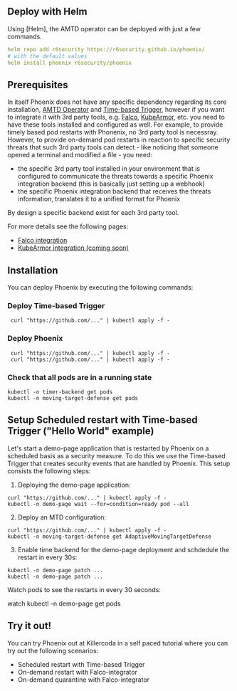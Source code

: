 ## Deploy with Helm

Using [Helm], the AMTD operator can be deployed with just a few commands.

```yaml
helm repo add r6security https://r6security.github.io/phoenix/
# with the default values
helm install phoenix r6security/phoenix
```

## Prerequisites

In itself Phoenix does not have any specific dependency regarding its core installation, [AMTD Operator](/docs/concepts/...) and [Time-based Trigger](/docs/concepts/...), however if you want to integrate it with 3rd party tools, e.g. [Falco](https://falco.org/), [KubeArmor](https://kubearmor.io/), etc. you need to have these tools installed and configured as well.
For example, to provide timely based pod restarts with Phonenix, no 3rd party tool is necessray. However, to provide on-demand pod restarts in reaction to specific security threats that such 3rd party tools can detect - like noticing that someone opened a terminal and modified a file - you need:
* the specific 3rd party tool installed in your environment that is configured to communicate the threats towards a specific Phoenix integration backend (this is basically just setting up a webhook)
* the specific Phoenix integration backend that receives the threats information, translates it to a unified format for Phoenix

By design a specific backend exist for each 3rd party tool.

For more details see the following pages:

* [Falco integration](/docs/concepts/integration/falco)
* [KubeArmor integration (coming soon)](/docs/concepts/integration/kubearmor)

## Installation

You can deploy Phoenix by executing the following commands:

### Deploy Time-based Trigger 
```
 curl "https://github.com/..." | kubectl apply -f -
```

### Deploy Phoenix
```
 curl "https://github.com/..." | kubectl apply -f -
 curl "https://github.com/..." | kubectl apply -f -
```

### Check that all pods are in a running state
```
kubectl -n timer-backend get pods
kubectl -n moving-target-defense get pods
```

## Setup Scheduled restart with Time-based Trigger ("Hello World" example)

Let's start a demo-page application that is restarted by Phoenix on a scheduled basis as a security measure. To do this we use the Time-based Trigger that creates security events that are handled by Phoenix. This setup consists the following steps:

1. Deploying the demo-page application:

```
curl "https://github.com/..." | kubectl apply -f -
kubectl -n demo-page wait --for=condition=ready pod --all
```

2. Deploy an MTD configuration:

```
curl "https://github.com/..." | kubectl apply -f -
kubectl -n moving-target-defense get AdaptiveMovingTargetDefense
```

3. Enable time backend for the demo-page deployment and schdedule the restart in every 30s:

```
kubectl -n demo-page patch ...
kubectl -n demo-page patch ...
```

Watch pods to see the restarts in every 30 seconds:

watch kubectl -n demo-page get pods

## Try it out!

You can try Phoenix out at Killercoda in a self paced tutorial where you can try out the following scenarios:
* Scheduled restart with Time-based Trigger
* On-demand restart with Falco-integrator
* On-demand quarantine with Falco-integrator

